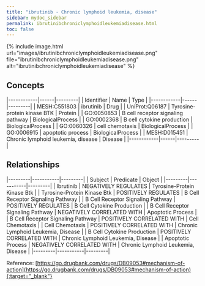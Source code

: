 ```yaml
---
title: "ibrutinib - Chronic lymphoid leukemia, disease"
sidebar: mydoc_sidebar
permalink: ibrutinibchroniclymphoidleukemiadisease.html
toc: false 
---
```


{% include image.html url="images/ibrutinibchroniclymphoidleukemiadisease.png" file="ibrutinibchroniclymphoidleukemiadisease.png" alt="ibrutinibchroniclymphoidleukemiadisease" %}

## Concepts

|------------|------|---------|
| Identifier | Name | Type    |
|------------|------|---------|
| MESH:C551803 | ibrutinib | Drug |
| UniProt:Q06187 | Tyrosine-protein kinase BTK | Protein |
| GO:0050853 | B cell receptor signaling pathway | BiologicalProcess |
| GO:0002368 | B cell cytokine production | BiologicalProcess |
| GO:0060326 | cell chemotaxis | BiologicalProcess |
| GO:0006915 | apoptotic process | BiologicalProcess |
| MESH:D015451 | Chronic lymphoid leukemia, disease | Disease |
|------------|------|---------|

## Relationships

|---------|-----------|---------|
| Subject | Predicate | Object  |
|---------|-----------|---------|
| Ibrutinib | NEGATIVELY REGULATES | Tyrosine-Protein Kinase Btk |
| Tyrosine-Protein Kinase Btk | POSITIVELY REGULATES | B Cell Receptor Signaling Pathway |
| B Cell Receptor Signaling Pathway | POSITIVELY REGULATES | B Cell Cytokine Production |
| B Cell Receptor Signaling Pathway | NEGATIVELY CORRELATED WITH | Apoptotic Process |
| B Cell Receptor Signaling Pathway | POSITIVELY CORRELATED WITH | Cell Chemotaxis |
| Cell Chemotaxis | POSITIVELY CORRELATED WITH | Chronic Lymphoid Leukemia, Disease |
| B Cell Cytokine Production | POSITIVELY CORRELATED WITH | Chronic Lymphoid Leukemia, Disease |
| Apoptotic Process | NEGATIVELY CORRELATED WITH | Chronic Lymphoid Leukemia, Disease |
|---------|-----------|---------|

Reference: [https://go.drugbank.com/drugs/DB09053#mechanism-of-action](https://go.drugbank.com/drugs/DB09053#mechanism-of-action){:target="_blank"}